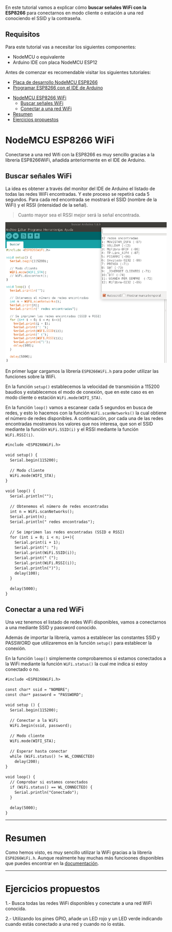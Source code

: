 En este tutorial vamos a explicar cómo **buscar señales WiFi con la ESP8266** para conectarnos en modo cliente o estación a una red conociendo el SSID y la contraseña.

## Requisitos

Para este tutorial vas a necesitar los siguientes componentes:

- NodeMCU o equivalente
- Arduino IDE con placa NodeMCU ESP12

Antes de comenzar es recomendable visitar los siguientes tutoriales:

- [Placa de desarrollo NodeMCU ESP8266](nodemcu-esp8266)
- [Programar ESP8266 con el IDE de Arduino](nodemcu-esp8266-arduino_ide)

<div class="toc">

- [NodeMCU ESP8266 WiFi](#nodemcu-esp8266-wifi)
  - [Buscar señales WiFi](#buscar-se%C3%B1ales-wifi)
  - [Conectar a una red WiFi](#conectar-a-una-red-wifi)
- [Resumen](#resumen)
- [Ejercicios propuestos](#ejercicios-propuestos)

</div>

# NodeMCU ESP8266 WiFi

Conectarse a una red Wifi con la ESP8266 es muy sencillo gracias a la librería ESP8266WiFi, añadida anteriormente en el IDE de Arduino.

## Buscar señales WiFi

La idea es obtener a través del monitor del IDE de Arduino el listado de todas las redes WiFi encontradas. Y este proceso se repetirá cada 5 segundos. Para cada red encontrada se mostrará el SSID (nombre de la WiFi) y el RSSI (intensidad de la señal). 

> Cuanto mayor sea el RSSI mejor será la señal encontrada.

![](img/buscar.png)

En primer lugar cargamos la librería `ESP8266WiFi.h` para poder utilizar las funciones sobre la WiFi. 

En la función `setup()` establecemos la velocidad de transmisión a 115200 baudios y establecemos el modo de conexión, que en este caso es en modo cliente o estación `WiFi.mode(WIFI_STA)`.

En la función `loop()` vamos a escanear cada 5 segundos en busca de redes, y esto lo hacemos con la función `WiFi.scanNetworks()` la cual obtiene el número de redes disponibles. A continuación, por cada una de las redes encontradas mostramos los valores que nos interesa, que son el SSID mediante la función `WiFi.SSID(i)` y el RSSI mediante la función `WiFi.RSSI(i)`.

```arduino
#include <ESP8266WiFi.h>

void setup() {
  Serial.begin(115200);

  // Modo cliente
  WiFi.mode(WIFI_STA);
}

void loop() {
  Serial.println("");

  // Obtenemos el número de redes encontradas
  int n = WiFi.scanNetworks();
  Serial.print(n);
  Serial.println(" redes encontradas");

  // Se imprimen las redes encontradas (SSID e RSSI)
  for (int i = 0; i < n; i++){
    Serial.print(i + 1);
    Serial.print(": ");
    Serial.print(WiFi.SSID(i));
    Serial.print(" (");
    Serial.print(WiFi.RSSI(i));
    Serial.println(")");
    delay(100);
  }

  delay(5000);
}
```

## Conectar a una red WiFi

Una vez tenemos el listado de redes WiFi disponibles, vamos a conectarnos a una mediante SSID y password conocido.

Además de importar la librería, vamos a establecer las constantes SSID y PASSWORD que utilizaremos en la función `setup()` para establecer la conexión.

En la función `loop()` simplemente comprobaremos si estamos conectados a la WiFi mediante la función `WiFi.status()` la cual me indica si estoy conectado o no.

```arduino
#include <ESP8266WiFi.h>
 
const char* ssid = "NOMBRE";
const char* password = "PASSWORD";
 
void setup () {
  Serial.begin(115200);

  // Conectar a la WiFi
  WiFi.begin(ssid, password);

  // Modo cliente
  WiFi.mode(WIFI_STA);

  // Esperar hasta conectar
  while (WiFi.status() != WL_CONNECTED)
    delay(200);
}
 
void loop() {
  // Comprobar si estamos conectados
  if (WiFi.status() == WL_CONNECTED) {
    Serial.println("Conectado");
  }
  
  delay(5000);
}
```

---

# Resumen

Como hemos visto, es muy sencillo utilizar la WiFi gracias a la librería `ESP8266WiFi.h`. Aunque realmente hay muchas más funcioones disponibles que puedes encontrar en la [documentación](https://arduino-esp8266.readthedocs.io/en/latest/esp8266wifi/readme.html).

---

# Ejercicios propuestos

1.- Busca todas las redes WiFi disponibles y conectate a una red WiFi conocida.

2.- Utilizando los pines GPIO, añade un LED rojo y un LED verde indicando cuando estás conectado a una red y cuando no lo estás.
